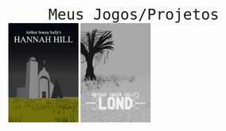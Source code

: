 
<div style="width:100%;" align="center">
  <div style="width:100%;">
    <code style="font-size:30px;">Meus Jogos/Projetos</code>
  </div>
  <div style="width:100%;" align="left">
    <a href="https://arthursouzasally.itch.io/hannah-hill"><img src="poster_hannah_hill.webp" height="200px"/></a>
    <a href="https://arthursouzasally.itch.io/lond"><img src="poster_lond.webp" height="200px"/></a>
  </div>
</div>
  
